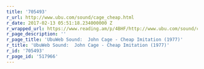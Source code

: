 ```yaml
---
title: '705493'
r_url: http://www.ubu.com/sound/cage_cheap.html
r_date: 2017-02-13 05:51:18.234000000 Z
r_wrapped_url: https://www.reading.am/p/4BHF/http://www.ubu.com/sound/cage_cheap.html
r_page_description: ''
r_page_title: 'UbuWeb Sound:  John Cage - Cheap Imitation (1977)'
r_title: 'UbuWeb Sound:  John Cage - Cheap Imitation (1977)'
r_id: '705493'
r_page_id: '517966'
---
```



